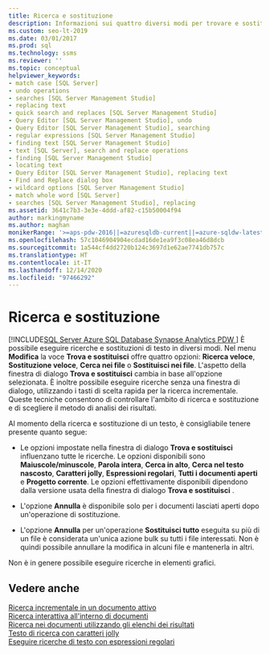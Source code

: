 ```yaml
---
title: Ricerca e sostituzione
description: Informazioni sui quattro diversi modi per trovare e sostituire il testo, ciascuno dei quali visualizza la propria versione della finestra di dialogo Trova e sostituisci. Le impostazioni dell'opzione Trova e sostituisci influiscono su tutti questi modi per eseguire ricerche.
ms.custom: seo-lt-2019
ms.date: 03/01/2017
ms.prod: sql
ms.technology: ssms
ms.reviewer: ''
ms.topic: conceptual
helpviewer_keywords:
- match case [SQL Server]
- undo operations
- searches [SQL Server Management Studio]
- replacing text
- quick search and replaces [SQL Server Management Studio]
- Query Editor [SQL Server Management Studio], undo
- Query Editor [SQL Server Management Studio], searching
- regular expressions [SQL Server Management Studio]
- finding text [SQL Server Management Studio]
- text [SQL Server], search and replace operations
- finding [SQL Server Management Studio]
- locating text
- Query Editor [SQL Server Management Studio], replacing text
- Find and Replace dialog box
- wildcard options [SQL Server Management Studio]
- match whole word [SQL Server]
- searches [SQL Server Management Studio], replacing
ms.assetid: 3641c7b3-3e3e-4ddd-af82-c15b50004f94
author: markingmyname
ms.author: maghan
monikerRange: '>=aps-pdw-2016||=azuresqldb-current||=azure-sqldw-latest||>=sql-server-2016||>=sql-server-linux-2017||=azuresqldb-mi-current'
ms.openlocfilehash: 57c1046904904ecdad16de1ea9f3c08ea46d8dcb
ms.sourcegitcommit: 1a544cf4dd2720b124c3697d1e62ae7741db757c
ms.translationtype: HT
ms.contentlocale: it-IT
ms.lasthandoff: 12/14/2020
ms.locfileid: "97466292"
---
```

# <a name="search-and-replace"></a>Ricerca e sostituzione
[!INCLUDE[SQL Server Azure SQL Database Synapse Analytics PDW ](../../includes/applies-to-version/sql-asdb-asdbmi-asa-pdw.md)]
  È possibile eseguire ricerche e sostituzioni di testo in diversi modi. Nel menu **Modifica** la voce **Trova e sostituisci** offre quattro opzioni: **Ricerca veloce**, **Sostituzione veloce**, **Cerca nei file** o **Sostituisci nei file**. L'aspetto della finestra di dialogo **Trova e sostituisci** cambia in base all'opzione selezionata. È inoltre possibile eseguire ricerche senza una finestra di dialogo, utilizzando i tasti di scelta rapida per la ricerca incrementale. Queste tecniche consentono di controllare l'ambito di ricerca e sostituzione e di scegliere il metodo di analisi dei risultati.  
  
 Al momento della ricerca e sostituzione di un testo, è consigliabile tenere presente quanto segue:  
  
-   Le opzioni impostate nella finestra di dialogo **Trova e sostituisci** influenzano tutte le ricerche. Le opzioni disponibili sono **Maiuscole/minuscole**, **Parola intera**, **Cerca in alto**, **Cerca nel testo nascosto**, **Caratteri jolly**, **Espressioni regolari**, **Tutti i documenti aperti** e **Progetto corrente**. Le opzioni effettivamente disponibili dipendono dalla versione usata della finestra di dialogo **Trova e sostituisci** .  
  
-   L'opzione **Annulla** è disponibile solo per i documenti lasciati aperti dopo un'operazione di sostituzione.  
  
-   L'opzione **Annulla** per un'operazione **Sostituisci tutto** eseguita su più di un file è considerata un'unica azione bulk su tutti i file interessati. Non è quindi possibile annullare la modifica in alcuni file e mantenerla in altri.  
  
 Non è in genere possibile eseguire ricerche in elementi grafici.  
  
## <a name="see-also"></a>Vedere anche  
 [Ricerca incrementale in un documento attivo](./search-an-active-document-incrementally.md)   
 [Ricerca interattiva all'interno di documenti](./search-documents-interactively.md)   
 [Ricerca nei documenti utilizzando gli elenchi dei risultati](./search-documents-using-results-lists.md)   
 [Testo di ricerca con caratteri jolly](./search-text-with-wildcards.md)   
 [Eseguire ricerche di testo con espressioni regolari](./search-text-with-regular-expressions.md)  
  
